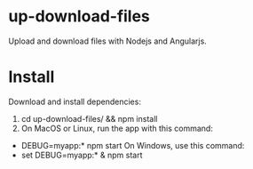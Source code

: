 # up-download-files

Upload and download files with Nodejs and Angularjs.

# Install
Download and install dependencies:

1. cd up-download-files/ && npm install
2. On MacOS or Linux, run the app with this command:
  -  DEBUG=myapp:* npm start
   On Windows, use this command:
  - set DEBUG=myapp:* & npm start